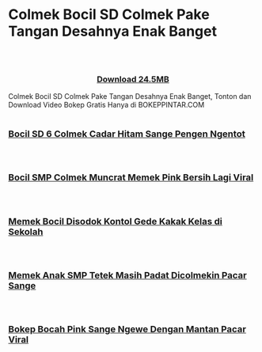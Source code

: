 # Colmek Bocil SD Colmek Pake Tangan Desahnya Enak Banget
<div class="separator" style="clear: both;"><a href="https://alihkan2.blogspot.com/2024/10/bokep-zahra-seafood-colmek-5-jari-sampe.html" style="display: block; padding: 1em 0; text-align: center; "><img alt="" border="0" data-original-height="464" data-original-width="819" src="https://blogger.googleusercontent.com/img/b/R29vZ2xl/AVvXsEjiAIVMUOHjVymKLboCQEMIZKmbdEQ2Gs8Io8DrUe5fBpCJ5YRFvug6BMgiJoOU3ga6Cc6dhvJIpgM18YEWb9YkPrpAGlND-HG89MNgxe9Uq5nKUtn5cDK0Te4MjYwHllttUF4Zn5CMgn3M01TVRAGSAZT4FarBaN1tQhj6Bjy3MF-K20KPohCc_1zQbPc/s320/Bokep+Zahra+Seafood+Colmek+5+Jari+Sampe+Becek+Yandex.webp"/></a></div>

<h3 style="text-align: center;">
  <a href="https://terabox.link/s/1g40KuMXT7mqBwj8rB7_RzA" target="_blank">Download 24.5MB</a>
</h3>
Colmek Bocil SD Colmek Pake Tangan Desahnya Enak Banget, Tonton dan Download Video Bokep Gratis Hanya di BOKEPPINTAR.COM
<br><br />

<!--No 1    Video Bokep Indonesia-->

<h3 style="text-align: left;">
  <a href="https://alihkan2.blogspot.com/2024/10/bokep-viral-cantik-anak-smp-2024-sange.html" target="_blank"><span style="font-size: large;">
<b>Bocil SD 6 Colmek Cadar Hitam Sange Pengen Ngentot</b></span></a>
</h3>

<div class="separator" style="clear: both;"><a href="https://alihkan2.blogspot.com/2024/10/bokep-viral-cantik-anak-smp-2024-sange.html" style="display: block; padding: 1em 0; text-align: center; "><img alt="" border="0" data-original-height="464" data-original-width="819" src="https://blogger.googleusercontent.com/img/b/R29vZ2xl/AVvXsEhixbYQkBW53EZ7Huz0vs_TJB6dBE69xTX5jvfYLY0uQHSuu_hfEOdW_cGIZBTCByIiHY-q-CELZV2SFRabSUa5nckTcPiXd6sQFsOlhKUoU3Hu5yUARIwVqq4S3QfYtGxkxAiHeQSKTsUJ7wPYBsUt95VUjixhLuyT_ZXXhkitRrrIFciy79pJSHvpphc/s320/Bocil+SD+6+Colmek+Cadar+Hitam+Sange+Pengen+Ngentot.jpg"/></a></div>



<!--No 2    Video Bokep Indonesia-->

<h3 style="text-align: left;">
  <a href="https://alihkan2.blogspot.com/2024/10/bokep-viral-cantik-anak-smp-2024-sange.html" target="_blank"><span style="font-size: large;">
<b>Bocil SMP Colmek Muncrat Memek Pink Bersih Lagi Viral</b></span></a>
</h3>

<div class="separator" style="clear: both;"><a href="https://alihkan2.blogspot.com/2024/10/bokep-viral-cantik-anak-smp-2024-sange.html" style="display: block; padding: 1em 0; text-align: center; "><img alt="" border="0" data-original-height="464" data-original-width="819" src="https://blogger.googleusercontent.com/img/b/R29vZ2xl/AVvXsEiTR_X5oFy_gHknzvc0vkffK7gMxo0sBX2H8B7LU-4wdRh5kE9uktemfAHnBvoqqe8kzPg7LeP55yctv7KZ8-1LYLXiLnXAAcsnHiqiTAFaEfon_zpENWvm9fA4zOzVYzvJUb1bfZBcYuVRV8EJNft5oT8pt0JKfthgYnecIzu-djVtWI1GxXIUvS-gF08/s320/Bokep-Indo-ABG-Toge-Colmek-Kangen-Pengen-Dientot.webp"/></a></div>


<!--No 3    Video Bokep Indonesia-->

<h3 style="text-align: left;">
  <a href="https://alihkan2.blogspot.com/2024/10/bokep-memek-tembem-bocil-viral-colmek.html" target="_blank"><span style="font-size: large;">
<b>Memek Bocil Disodok Kontol Gede Kakak Kelas di Sekolah</b></span></a>
</h3>   
   
<div class="separator" style="clear: both;"><a href="https://alihkan2.blogspot.com/2024/10/ngentot-memek-kecil-pink-mulus-pacar.html" style="display: block; padding: 1em 0; text-align: center; "><img alt="" border="0" data-original-height="464" data-original-width="819" src="https://blogger.googleusercontent.com/img/b/R29vZ2xl/AVvXsEhbZIy1LAwWsW7pPTE4HtwGOPICtwQXmwioFYOpKZJcAmTIxrLOSyvpcn1GUQMOar-b8PqyCmDDP5s1-WQmZijyRGhrUNOvF-CZcd_nK7V4VrXU9zCG883_i61etXSSWGiKIcl8tBSuRMjJGhnYZKs0fn3-xuAiDK9jmP0Lt7bKc8gJAln9T_O2RG9AZc0/s320/Memek+Bocil+Disodok+Kontol+Gede+Kakak+Kelas+di+Sekolah.webp"/></a></div>



<!--No 4    Video Bokep Indonesia-->
 
<h3 style="text-align: left;">
  <a href="https://alihkan2.blogspot.com/2024/10/bokep-zahra-seafood-colmek-5-jari-sampe.html" target="_blank"><span style="font-size: large;">
<b>Memek Anak SMP Tetek Masih Padat Dicolmekin Pacar Sange</b></span></a>
</h3>

<div class="separator" style="clear: both;"><a href="https://alihkan2.blogspot.com/2024/10/bokep-zahra-seafood-colmek-5-jari-sampe.html" style="display: block; padding: 1em 0; text-align: center; "><img alt="" border="0" data-original-height="464" data-original-width="819" src="https://blogger.googleusercontent.com/img/b/R29vZ2xl/AVvXsEiL-jB218WHSnV08xlJh7xEg5mlTks1f5qe7arHVOkaAGGE4gW0D-bbgEfeayzA2dR6-BsDvx6wpmpcxv22Sgey3VgSep8YOw2VE2_0jsuWs8phCnAnvAN7gYZSx56_CaYyZfBUHoAQgEYjr2J_JVV_xveBSSQldVXrVSj6SiCMUaxlPQ0GAs00eakt8yQ/s320/Memek+Anak+SMP+Tetek+Masih+Padat+Dicolmekin+Pacar+Sange.webp"/></a></div>



<!--No 5    Video Bokep Indonesia-->

<h3 style="text-align: left;">
  <a href="https://alihkan2.blogspot.com/2024/10/bokep-indo-abg-belajar-ngentot-dikamar.html" target="_blank"><span style="font-size: large;">
<b>Bokep Bocah Pink Sange Ngewe Dengan Mantan Pacar Viral</b></span></a>
</h3>


<div class="separator" style="clear: both;"><a href="https://alihkan2.blogspot.com/2024/10/bokep-indo-abg-belajar-ngentot-dikamar.html" style="display: block; padding: 1em 0; text-align: center; "><img alt="" border="0" data-original-height="464" data-original-width="819" src="https://blogger.googleusercontent.com/img/b/R29vZ2xl/AVvXsEgJ6YKSkdc9VfU3r5_v7kzi7v_lTn37ng8g5u63k0Cqxpg5A0yuhWIm3xNaulkpkQjlBpDFjoEa4eJvxfm0MzHUHRM9INDGRNoefDcxDFiqJs_kGznjPw1eKRWoLPUPtUmzNErSu55wIYx7UNaCS7W_kYWrBQyhWp8FwwSibL9Yw85TSyblt7fzzelPZdA/s320/Bokep+Indo+ABG+Belajar+Ngentot+Dikamar+Kosan+Viral.webp"/></a></div>



